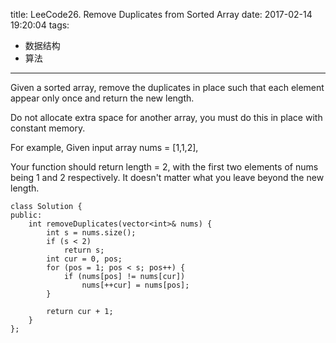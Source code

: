 title: LeeCode26. Remove Duplicates from Sorted Array
date: 2017-02-14 19:20:04
tags: 
- 数据结构
- 算法
---

Given a sorted array, remove the duplicates in place such that each element appear only once and return the new length.

Do not allocate extra space for another array, you must do this in place with constant memory.

For example,
Given input array nums = [1,1,2],

Your function should return length = 2, with the first two elements of nums being 1 and 2 respectively. It doesn't matter what you leave beyond the new length.


```
class Solution {
public:
    int removeDuplicates(vector<int>& nums) {
        int s = nums.size();
        if (s < 2)
            return s;
        int cur = 0, pos;
        for (pos = 1; pos < s; pos++) {
            if (nums[pos] != nums[cur])
                nums[++cur] = nums[pos];
        }
        
        return cur + 1;
    }
};
```
